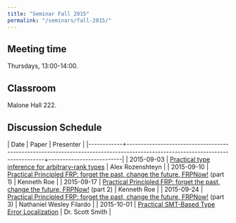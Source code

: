 ```yaml
---
title: "Seminar Fall 2015"
permalink: "/seminars/fall-2015/"
---
```


Meeting time
------------

Thursdays, 13:00-14:00.

Classroom
---------

Malone Hall 222.

Discussion Schedule
-------------------

|       Date | Paper                                                                                                                         | Presenter                |
|------------+-------------------------------------------------------------------------------------------------------------------------------+--------------------------|
| 2015-09-03 | [Practical type inference for arbitrary-rank types](http://research.microsoft.com/en-us/um/people/simonpj/papers/higher-rank) | Alex Rozenshteyn         |
| 2015-09-10 | [Practical Principled FRP: forget the past, change the future, FRPNow!](http://dl.acm.org/citation.cfm?id=2784752) (part 1)   | Kenneth Roe              |
| 2015-09-17 | [Practical Principled FRP: forget the past, change the future, FRPNow!](http://dl.acm.org/citation.cfm?id=2784752) (part 2)   | Kenneth Roe              |
| 2015-09-24 | [Practical Principled FRP: forget the past, change the future, FRPNow!](http://dl.acm.org/citation.cfm?id=2784752) (part 3)   | Nathaniel Wesley Filardo |
| 2015-10-01 | [Practical SMT-Based Type Error Localization](http://dl.acm.org/citation.cfm?id=2784765&CFID=707611196&CFTOKEN=5667089)       | Dr. Scott Smith |
